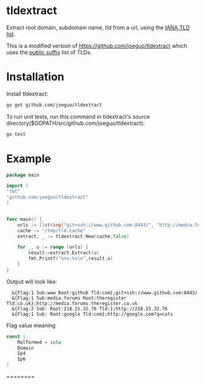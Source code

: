 tldextract
==========

Extract root domain, subdomain name, tld from a url, using the [IANA TLD list](https://data.iana.org/TLD/tlds-alpha-by-domain.txt).

This is a modified version of https://github.com/joeguo/tldextract which uses the [public suffix](https://www.publicsuffix.org/) list of TLDs. 

Installation
==========
Install tldextract:
```sh
go get github.com/joeguo/tldextract

```
To run unit tests, run this command  in tldextract's source directory($GOPATH/src/github.com/joeguo/tldextract):

```sh
go test
```

Example
==========
```go
package main

import (
"fmt"
"github.com/joeguo/tldextract"
)


func main() {
	urls := []string{"git+ssh://www.github.com:8443/", "http://media.forums.theregister.co.uk", "http://218.15.32.76", "http://google.com?q=cats"}
	cache := "/tmp/tld.cache"
	extract, _ := tldextract.New(cache,false)

	for _, u := range (urls) {
		result:=extract.Extract(u)
		fmt.Printf("%+v;%s\n",result,u)
	}
}

```
Output will look like:
```plain
  &{Flag:1 Sub:www Root:github Tld:com};git+ssh://www.github.com:8443/
  &{Flag:1 Sub:media.forums Root:theregister Tld:co.uk};http://media.forums.theregister.co.uk
  &{Flag:2 Sub: Root:218.15.32.76 Tld:};http://218.15.32.76
  &{Flag:1 Sub: Root:google Tld:com};http://google.com?q=cats
```
Flag value meaning
```go
const (
	Malformed = iota
	Domain
	Ip4
	Ip6
)
```

========

